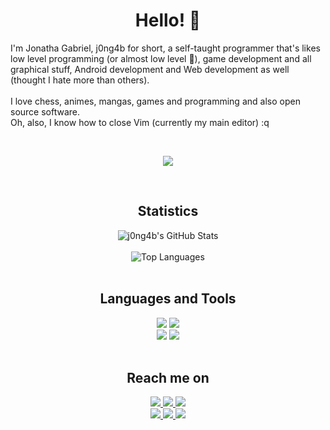 <div align="center">
  <h1>Hello! 👋</h1>
</div>
<p>
  I'm Jonatha Gabriel, j0ng4b for short, a self-taught programmer that's likes low level programming (or almost low level 🙂), game development and all graphical stuff, Android development and Web development as well (thought I hate more than others).
  <br><br>
  I love chess, animes, mangas, games and programming and also open source software.
  <br>
  Oh, also, I know how to close Vim (currently my main editor) :q
</p>
<br>
<p align="center">
  <img src="https://gpvc.arturio.dev/j0ng4b" />
</p>
<br>
<div align="center">
  <h2>Statistics</h2>
  <img src="https://github-readme-stats.vercel.app/api?username=j0ng4b&show_icons=true&include_all_commits=true&count_private=true&line_height=22&border_radius=30&border_color=ff4500&title_color=ff4500&text_color=aaa&icon_color=ff4500&bg_color=22272e" alt="j0ng4b's GitHub Stats" />
  <br>
  <br>
  <img src="https://github-readme-stats.vercel.app/api/top-langs/?username=j0ng4b&layout=compact&card_width=300&langs_count=6&border_radius=30&border_color=ff4500&title_color=ff4500&text_color=aaa&icon_color=ff4500&bg_color=22272e" alt="Top Languages" />
</div>
<br>
<div align="center">
  <h2>Languages and Tools</h2>
  <img src="https://img.shields.io/badge/C%20Language-222222?style=flat-square&logo=c&logoColor=white&labelColor=00599C">
  <img src="https://img.shields.io/badge/Shell%20Script-222222?style=flat-square&logo=shell&logoColor=white&labelColor=FF9900">
  <br>
  <img src="https://img.shields.io/badge/Vim-222222?style=flat-square&logo=vim&logoColor=black&labelColor=11AB00">
  <img src="https://img.shields.io/badge/Git-222222?style=flat-square&logo=git&logoColor=black&labelColor=F05033">
</div>
<br>
<div align="center">
  <h2>Reach me on</h2>
  <a href="https://discord.com/users/676795309627670543">
    <img src="https://img.shields.io/badge/Discord-5865F2?style=for-the-badge&logo=discord&logoColor=white">
  </a>
  <a href="https://www.reddit.com/u/j0ng4b">
    <img src="https://img.shields.io/badge/Reddit-FF4500?style=for-the-badge&logo=reddit&logoColor=white">
  </a>
  <a href="https://twitter.com/j0ng4b">
    <img src="https://img.shields.io/badge/Twitter-1DA1F2?style=for-the-badge&logo=twitter&logoColor=white">
  </a>
  <br>
  <a href="https://www.instagram.com/j0ng4b">
    <img src="https://img.shields.io/badge/Instagram-E1306C?style=for-the-badge&logo=instagram&logoColor=white">
  </a>
  <a href="https://stackoverflow.com/users/17138393/j0ng4b">
    <img src="https://img.shields.io/badge/Stack_Overflow-FE7A16?style=for-the-badge&logo=stack-overflow&logoColor=white">
  </a>
  <a href="https://anilist.co/user/j0ng4b">
    <img src="https://img.shields.io/badge/AniList-1B2230?style=for-the-badge&logo=anilist&logoColor=white">
  </a>
</div>
